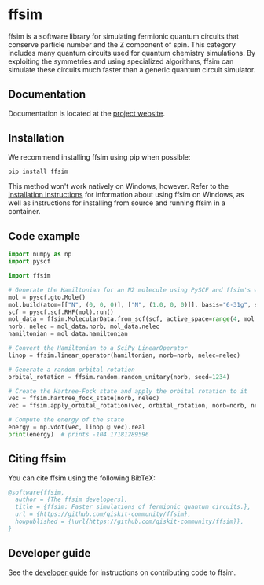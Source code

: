 # ffsim

<!-- start introduction -->

ffsim is a software library for simulating fermionic quantum circuits that conserve particle number and the Z component of spin. This category includes many quantum circuits used for quantum chemistry simulations. By exploiting the symmetries and using specialized algorithms, ffsim can simulate these circuits much faster than a generic quantum circuit simulator.

<!-- end introduction -->

## Documentation

Documentation is located at the [project website](https://qiskit-community.github.io/ffsim/).

## Installation

<!-- start installation -->

We recommend installing ffsim using pip when possible:

```bash
pip install ffsim
```

This method won't work natively on Windows, however. Refer to the [installation instructions](https://qiskit-community.github.io/ffsim/install.html) for information about using ffsim on Windows, as well as instructions for installing from source and running ffsim in a container.

<!-- end installation -->

## Code example

<!-- start code-example -->

```python
import numpy as np
import pyscf

import ffsim

# Generate the Hamiltonian for an N2 molecule using PySCF and ffsim's wrapper for it
mol = pyscf.gto.Mole()
mol.build(atom=[["N", (0, 0, 0)], ["N", (1.0, 0, 0)]], basis="6-31g", symmetry="Dooh")
scf = pyscf.scf.RHF(mol).run()
mol_data = ffsim.MolecularData.from_scf(scf, active_space=range(4, mol.nao_nr()))
norb, nelec = mol_data.norb, mol_data.nelec
hamiltonian = mol_data.hamiltonian

# Convert the Hamiltonian to a SciPy LinearOperator
linop = ffsim.linear_operator(hamiltonian, norb=norb, nelec=nelec)

# Generate a random orbital rotation
orbital_rotation = ffsim.random.random_unitary(norb, seed=1234)

# Create the Hartree-Fock state and apply the orbital rotation to it
vec = ffsim.hartree_fock_state(norb, nelec)
vec = ffsim.apply_orbital_rotation(vec, orbital_rotation, norb=norb, nelec=nelec)

# Compute the energy of the state
energy = np.vdot(vec, linop @ vec).real
print(energy)  # prints -104.17181289596
```

<!-- end code-example -->

## Citing ffsim

<!-- start citing -->

You can cite ffsim using the following BibTeX:

```bibtex
@software{ffsim,
  author = {The ffsim developers},
  title = {ffsim: Faster simulations of fermionic quantum circuits.},
  url = {https://github.com/qiskit-community/ffsim},
  howpublished = {\url{https://github.com/qiskit-community/ffsim}},
}
```

<!-- end citing -->

## Developer guide

See the [developer guide](https://github.com/qiskit-community/ffsim/blob/main/CONTRIBUTING.md) for instructions on contributing code to ffsim.
